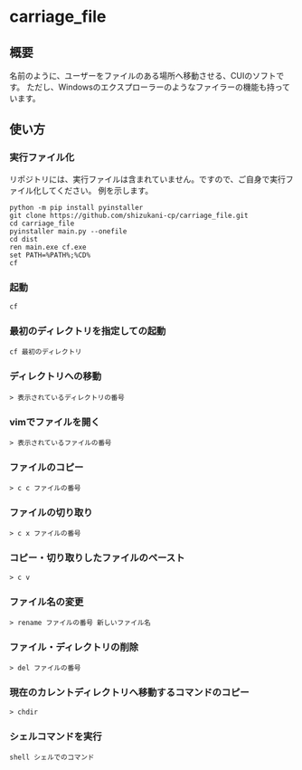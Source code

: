 # carriage_file
## 概要
名前のように、ユーザーをファイルのある場所へ移動させる、CUIのソフトです。
ただし、Windowsのエクスプローラーのようなファイラーの機能も持っています。
## 使い方
### 実行ファイル化
リポジトリには、実行ファイルは含まれていません。ですので、ご自身で実行ファイル化してください。
例を示します。
```shell
python -m pip install pyinstaller
git clone https://github.com/shizukani-cp/carriage_file.git
cd carriage_file
pyinstaller main.py --onefile
cd dist
ren main.exe cf.exe
set PATH=%PATH%;%CD%
cf
```
### 起動
```shell
cf
```
### 最初のディレクトリを指定しての起動
```shell
cf 最初のディレクトリ
```
### ディレクトリへの移動
```
> 表示されているディレクトリの番号
```
### vimでファイルを開く
```
> 表示されているファイルの番号
```
### ファイルのコピー
```
> c c ファイルの番号
```
### ファイルの切り取り
```
> c x ファイルの番号
```
### コピー・切り取りしたファイルのペースト
```
> c v
```
### ファイル名の変更
```
> rename ファイルの番号 新しいファイル名
```
### ファイル・ディレクトリの削除
```
> del ファイルの番号
```
### 現在のカレントディレクトリへ移動するコマンドのコピー
```
> chdir
```
### シェルコマンドを実行
```
shell シェルでのコマンド
```